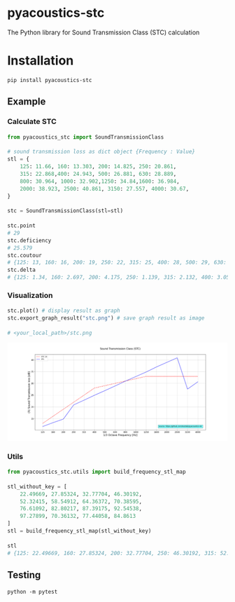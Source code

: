 # pyacoustics-stc
The Python library for Sound Transmission Class (STC) calculation

# Installation
```
pip install pyacoustics-stc
```
## Example
### Calculate STC
```py
from pyacoustics_stc import SoundTransmissionClass

# sound transmission loss as dict object {Frequency : Value}
stl = {
    125: 11.66, 160: 13.303, 200: 14.825, 250: 20.861,
    315: 22.868,400: 24.943, 500: 26.881, 630: 28.889,
    800: 30.964, 1000: 32.902,1250: 34.84,1600: 36.984,
    2000: 38.923, 2500: 40.861, 3150: 27.557, 4000: 30.67,
}

stc = SoundTransmissionClass(stl=stl)

stc.point
# 29
stc.deficiency
# 25.579
stc.coutour
# {125: 13, 160: 16, 200: 19, 250: 22, 315: 25, 400: 28, 500: 29, 630: 30, 800: 31, 1000: 32, 1250: 33, 1600: 33, 2000: 33, 2500: 33, 3150: 33, 4000: 33}
stc.delta
# {125: 1.34, 160: 2.697, 200: 4.175, 250: 1.139, 315: 2.132, 400: 3.057, 500: 2.119, 630: 1.111, 800: 0.036, 1000: 0, 1250: 0, 1600: 0, 2000: 0, 2500: 0, 3150: 5.443, 4000: 2.33}

```
### Visualization
```py
stc.plot() # display result as graph
stc.export_graph_result("stc.png") # save graph result as image

# <your_local_path>/stc.png
```
![Sound Transimission Class Graph](https://raw.githubusercontent.com/bozzlab/pyacoustics-stc/main/stc.png)


### Utils 
```py
from pyacoustics_stc.utils import build_frequency_stl_map

stl_without_key = [
    22.49669, 27.85324, 32.77704, 46.30192, 
    52.32415, 58.54912, 64.36372, 70.38595, 
    76.61092, 82.80217, 87.39175, 92.54538, 
    97.27899, 70.36132, 77.44058, 84.8613
]
stl = build_frequency_stl_map(stl_without_key)

stl
# {125: 22.49669, 160: 27.85324, 200: 32.77704, 250: 46.30192, 315: 52.32415, 400: 58.54912, 500: 64.36372, 630: 70.38595, 800: 76.61092, 1000: 82.80217, 1250: 87.39175, 1600: 92.54538, 2000: 97.27899, 2500: 70.36132, 3150: 77.44058, 4000: 84.8613}

```

## Testing
```
python -m pytest
```